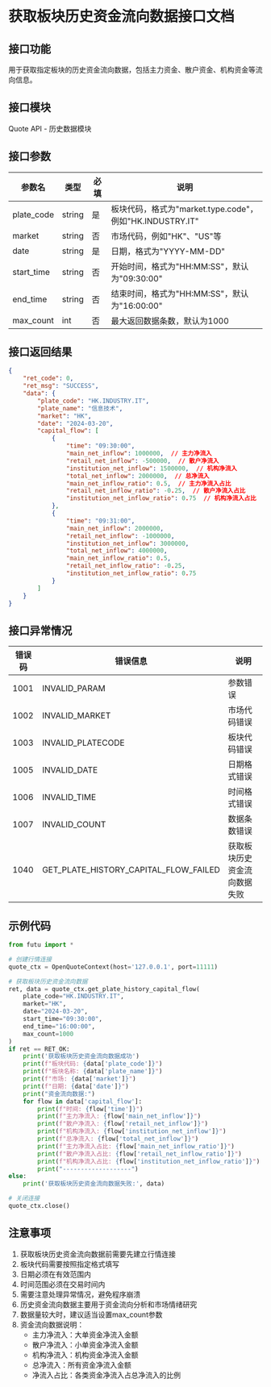 # 获取板块历史资金流向数据接口文档

## 接口功能
用于获取指定板块的历史资金流向数据，包括主力资金、散户资金、机构资金等流向信息。

## 接口模块
Quote API - 历史数据模块

## 接口参数
| 参数名 | 类型 | 必填 | 说明 |
|--------|------|------|------|
| plate_code | string | 是 | 板块代码，格式为"market.type.code"，例如"HK.INDUSTRY.IT" |
| market | string | 否 | 市场代码，例如"HK"、"US"等 |
| date | string | 是 | 日期，格式为"YYYY-MM-DD" |
| start_time | string | 否 | 开始时间，格式为"HH:MM:SS"，默认为"09:30:00" |
| end_time | string | 否 | 结束时间，格式为"HH:MM:SS"，默认为"16:00:00" |
| max_count | int | 否 | 最大返回数据条数，默认为1000 |

## 接口返回结果
```json
{
    "ret_code": 0,
    "ret_msg": "SUCCESS",
    "data": {
        "plate_code": "HK.INDUSTRY.IT",
        "plate_name": "信息技术",
        "market": "HK",
        "date": "2024-03-20",
        "capital_flow": [
            {
                "time": "09:30:00",
                "main_net_inflow": 1000000,  // 主力净流入
                "retail_net_inflow": -500000,  // 散户净流入
                "institution_net_inflow": 1500000,  // 机构净流入
                "total_net_inflow": 2000000,  // 总净流入
                "main_net_inflow_ratio": 0.5,  // 主力净流入占比
                "retail_net_inflow_ratio": -0.25,  // 散户净流入占比
                "institution_net_inflow_ratio": 0.75  // 机构净流入占比
            },
            {
                "time": "09:31:00",
                "main_net_inflow": 2000000,
                "retail_net_inflow": -1000000,
                "institution_net_inflow": 3000000,
                "total_net_inflow": 4000000,
                "main_net_inflow_ratio": 0.5,
                "retail_net_inflow_ratio": -0.25,
                "institution_net_inflow_ratio": 0.75
            }
        ]
    }
}
```

## 接口异常情况
| 错误码 | 错误信息 | 说明 |
|--------|----------|------|
| 1001 | INVALID_PARAM | 参数错误 |
| 1002 | INVALID_MARKET | 市场代码错误 |
| 1003 | INVALID_PLATECODE | 板块代码错误 |
| 1005 | INVALID_DATE | 日期格式错误 |
| 1006 | INVALID_TIME | 时间格式错误 |
| 1007 | INVALID_COUNT | 数据条数错误 |
| 1040 | GET_PLATE_HISTORY_CAPITAL_FLOW_FAILED | 获取板块历史资金流向数据失败 |

## 示例代码
```python
from futu import *

# 创建行情连接
quote_ctx = OpenQuoteContext(host='127.0.0.1', port=11111)

# 获取板块历史资金流向数据
ret, data = quote_ctx.get_plate_history_capital_flow(
    plate_code="HK.INDUSTRY.IT",
    market="HK",
    date="2024-03-20",
    start_time="09:30:00",
    end_time="16:00:00",
    max_count=1000
)
if ret == RET_OK:
    print('获取板块历史资金流向数据成功')
    print(f"板块代码: {data['plate_code']}")
    print(f"板块名称: {data['plate_name']}")
    print(f"市场: {data['market']}")
    print(f"日期: {data['date']}")
    print("资金流向数据:")
    for flow in data['capital_flow']:
        print(f"时间: {flow['time']}")
        print(f"主力净流入: {flow['main_net_inflow']}")
        print(f"散户净流入: {flow['retail_net_inflow']}")
        print(f"机构净流入: {flow['institution_net_inflow']}")
        print(f"总净流入: {flow['total_net_inflow']}")
        print(f"主力净流入占比: {flow['main_net_inflow_ratio']}")
        print(f"散户净流入占比: {flow['retail_net_inflow_ratio']}")
        print(f"机构净流入占比: {flow['institution_net_inflow_ratio']}")
        print("-------------------")
else:
    print('获取板块历史资金流向数据失败:', data)

# 关闭连接
quote_ctx.close()
```

## 注意事项
1. 获取板块历史资金流向数据前需要先建立行情连接
2. 板块代码需要按照指定格式填写
3. 日期必须在有效范围内
4. 时间范围必须在交易时间内
5. 需要注意处理异常情况，避免程序崩溃
6. 历史资金流向数据主要用于资金流向分析和市场情绪研究
7. 数据量较大时，建议适当设置max_count参数
8. 资金流向数据说明：
   - 主力净流入：大单资金净流入金额
   - 散户净流入：小单资金净流入金额
   - 机构净流入：机构资金净流入金额
   - 总净流入：所有资金净流入金额
   - 净流入占比：各类资金净流入占总净流入的比例 